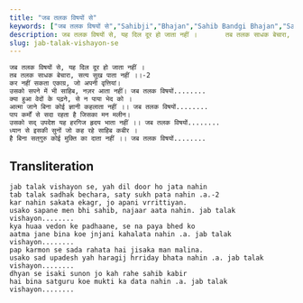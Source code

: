 ```yaml
---
title: "जब तलक विषयों से"
keywords: ["जब तलक विषयों से","Sahibji","Bhajan","Sahib Bandgi Bhajan","Sant Kabir Bhajan","bhajan lyrics","साहिब बंदगी भजन","भजन"]
description: जब तलक विषयों से, यह दिल दूर हो जाता नहीं ।       तब तलक साधक बेचारा, सत्य सुख पाता नहीं ।।-2       कर नहीं सकता एकाग्र, जो अपनी वृत्तियां।       उस
slug: jab-talak-vishayon-se
---
```


  
    जब तलक विषयों से, यह दिल दूर हो जाता नहीं ।  
    तब तलक साधक बेचारा, सत्य सुख पाता नहीं ।।-2  
    कर नहीं सकता एकाग्र, जो अपनी वृत्तियां।  
    उसको सपने में भी साहिब, नज़र आता नहीं। जब तलक विषयों........  
    क्या हुआ वेदों के पढ़ने, से न पाया भेद को ।  
    आत्मा जाने बिना कोई ज्ञानी कहलाता नहीं ।। जब तलक विषयों........  
    पाप कर्मों से सदा रहता है जिसका मन मलीन।  
    उसको सद्‌ उपदेश यह हरगिज हृदय भाता नहीं ।। जब तलक विषयों........  
    ध्यान से इसकी सुनों जो कह रहे साहिब कबीर ।  
    है बिना सत्‌गुरु कोई मुक्ति का दाता नहीं ।। जब तलक विषयों........  


## Transliteration

  
    jab talak vishayon se, yah dil door ho jata nahin  
    tab talak sadhak bechara, saty sukh pata nahin .a.-2  
    kar nahin sakata ekagr, jo apani vrrittiyan.  
    usako sapane men bhi sahib, najaar aata nahin. jab talak vishayon........  
    kya huaa vedon ke padhaane, se na paya bhed ko  
    aatma jane bina koe jnjani kahalata nahin .a. jab talak vishayon........  
    pap karmon se sada rahata hai jisaka man malina.  
    usako sad‌ upadesh yah haragij hrriday bhata nahin .a. jab talak vishayon........  
    dhyan se isaki sunon jo kah rahe sahib kabir  
    hai bina sat‌guru koe mukti ka data nahin .a. jab talak vishayon........  

  